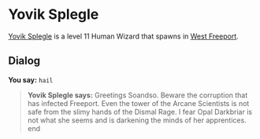 # Yovik Splegle



[Yovik Splegle](/npc/9117) is a level 11 Human Wizard that spawns in [West Freeport](/zone/9).



## Dialog

**You say:** `hail`



>**Yovik Splegle says:** Greetings Soandso. Beware the corruption that has infected Freeport. Even the tower of the Arcane Scientists is not safe from the slimy hands of the Dismal Rage. I fear Opal Darkbriar is not what she seems and is darkening the minds of her apprentices.
end

